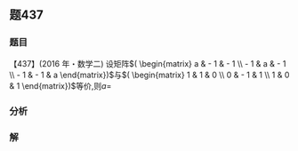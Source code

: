 ## 题437
### 题目
【437】(2016 年・数学二) 设矩阵$( \begin{matrix} a &  - 1 &  - 1 \\   - 1 & a &  - 1 \\   - 1 &  - 1 & a \end{matrix})$与$( \begin{matrix} 1 & 1 & 0 \\  0 &  - 1 & 1 \\  1 & 0 & 1 \end{matrix})$等价,则$a =$
### 分析

### 解